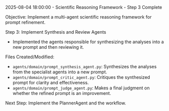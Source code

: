 2025-08-04 18:00:00 - Scientific Reasoning Framework - Step 3 Complete

Objective: Implement a multi-agent scientific reasoning framework for prompt refinement.

Step 3: Implement Synthesis and Review Agents
- Implemented the agents responsible for synthesizing the analyses into a new prompt and then reviewing it.

Files Created/Modified:
- `agents/domain/prompt_synthesis_agent.py`: Synthesizes the analyses from the specialist agents into a new prompt.
- `agents/domain/prompt_critic_agent.py`: Critiques the synthesized prompt for clarity and effectiveness.
- `agents/domain/prompt_judge_agent.py`: Makes a final judgment on whether the refined prompt is an improvement.

Next Step: Implement the PlannerAgent and the workflow.
